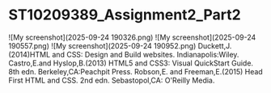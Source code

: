 # ST10209389_Assignment2_Part2
![My screenshot](2025-09-24 190326.png)
![My screenshot](2025-09-24 190557.png)
![My screenshot](2025-09-24 190952.png)
Duckett,J.(2014)HTML and CSS: Design and Build websites. Indianapolis:Wiley.
Castro,E.and Hyslop,B.(2013) HTML5 and CSS3: Visual QuickStart Guide. 8th edn.
Berkeley,CA:Peachpit Press.
Robson,E. and Freeman,E.(2015) Head First HTML and CSS. 2nd edn. Sebastopol,CA: O'Reilly Media.

